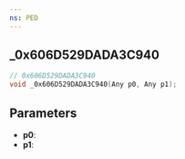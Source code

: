 ```yaml
---
ns: PED
---
```

## _0x606D529DADA3C940

```c
// 0x606D529DADA3C940
void _0x606D529DADA3C940(Any p0, Any p1);
```

## Parameters
* **p0**:
* **p1**:
